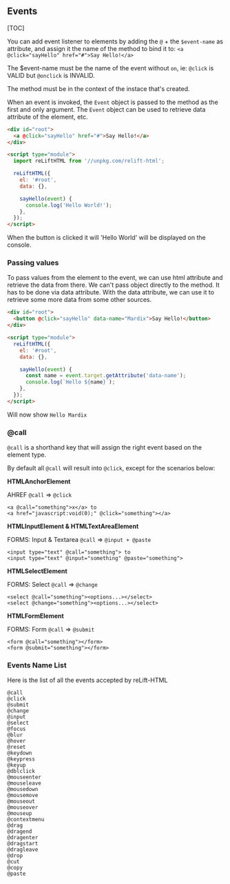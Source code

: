 ## Events

[TOC]

You can add event listener to elements by adding the `@` + the `$event-name` as attribute, and assign it the name of the method to bind it to: `<a @click="sayHello" href="#">Say Hello!</a>`

The \$event-name must be the name of the event without `on`, ie: `@click` is VALID but `@onclick` is INVALID.

The method must be in the context of the instace that's created.

When an event is invoked, the `Event` object is passed to the method as the first and only argument. The `Event` object can be used to retrieve data attribute of the element, etc.

```html
<div id="root">
  <a @click="sayHello" href="#">Say Hello!</a>
</div>

<script type="module">
  import reLiftHTML from '//unpkg.com/relift-html';

  reLiftHTML({
    el: '#root',
    data: {},

    sayHello(event) {
      console.log('Hello World!');
    },
  });
</script>
```

When the button is clicked it will 'Hello World' will be displayed on the console.

### Passing values

To pass values from the element to the event, we can use html attribute and retrieve the data from there. We can't pass object directly to the method. It has to be done via data attribute. With the data attribute, we can use it to retrieve some more data from some other sources.

```html
<div id="root">
  <button @click="sayHello" data-name="Mardix">Say Hello!</button>
</div>

<script type="module">
  reLiftHTML({
    el: '#root',
    data: {},

    sayHello(event) {
      const name = event.target.getAttribute('data-name');
      console.log(`Hello ${name}`);
    },
  });
</script>
```

Will now show `Hello Mardix`

### @call

`@call` is a shorthand key that will assign the right event based on the element type.

By default all `@call` will result into `@click`, except for the scenarios below:

**HTMLAnchorElement**

AHREF `@call` => `@click`

```
<a @call="something">x</a> to
<a href="javascript:void(0);" @click="something"></a>
```

**HTMLInputElement & HTMLTextAreaElement**

FORMS: Input & Textarea `@call` => `@input + @paste`

```
<input type="text" @call="something"> to
<input type="text" @input="something" @paste="something">
```

**HTMLSelectElement**

FORMS: Select `@call` => `@change`

```
<select @call="something"><options...></select>
<select @change="something"><options...></select>
```

**HTMLFormElement**

FORMS: Form `@call` => `@submit`

```
<form @call="something"></form>
<form @submit="something"></form>
```

### Events Name List

Here is the list of all the events accepted by reLift-HTML

```
@call
@click
@submit
@change
@input
@select
@focus
@blur
@hover
@reset
@keydown
@keypress
@keyup
@dblclick
@mouseenter
@mouseleave
@mousedown
@mousemove
@mouseout
@mouseover
@mouseup
@contextmenu
@drag
@dragend
@dragenter
@dragstart
@dragleave
@drop
@cut
@copy
@paste
```
